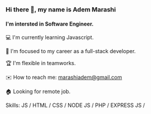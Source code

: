 ### Hi there 👋, my name is Adem Marashi
#### I'm intersted in Software Engineer.
💻 I'm currently learning Javascript.

🚀 I'm focused to my career as a full-stack developer.

🏆 I'm flexible in teamworks.

✉️ How to reach me: marashiadem@gmail.com

🏠 Looking for remote job.

Skills:  JS / HTML / CSS / NODE JS / PHP / EXPRESS JS / 




